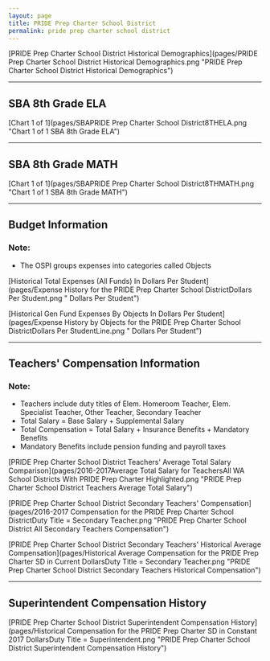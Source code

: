 ```yaml
---
layout: page
title: PRIDE Prep Charter School District
permalink: pride prep charter school district
---
```



[PRIDE Prep Charter School District Historical Demographics](pages/PRIDE Prep Charter School District Historical Demographics.png "PRIDE Prep Charter School District Historical Demographics")

___

## SBA 8th Grade ELA

[Chart 1 of 1](pages/SBAPRIDE Prep Charter School District8THELA.png "Chart 1 of 1 SBA 8th Grade ELA")


___

## SBA 8th Grade MATH

[Chart 1 of 1](pages/SBAPRIDE Prep Charter School District8THMATH.png "Chart 1 of 1 SBA 8th Grade MATH")


___

## Budget Information
### Note:
- The OSPI groups expenses into categories called Objects

[Historical Total Expenses (All Funds) In Dollars Per Student](pages/Expense History for the PRIDE Prep Charter School DistrictDollars Per Student.png " Dollars Per Student")

[Historical Gen Fund Expenses By Objects In Dollars Per Student](pages/Expense History by Objects for the PRIDE Prep Charter School DistrictDollars Per StudentLine.png " Dollars Per Student")


___

## Teachers' Compensation Information
### Note:
- Teachers include duty titles of Elem. Homeroom Teacher, Elem. Specialist Teacher, Other Teacher, Secondary Teacher
- Total Salary = Base Salary + Supplemental Salary
- Total Compensation = Total Salary + Insurance Benefits + Mandatory Benefits
- Mandatory Benefits include pension funding and payroll taxes

[PRIDE Prep Charter School District Teachers' Average Total Salary Comparison](pages/2016-2017Average Total Salary for TeachersAll WA School Districts With PRIDE Prep Charter Highlighted.png "PRIDE Prep Charter School District Teachers Average Total Salary")

[PRIDE Prep Charter School District Secondary Teachers' Compensation](pages/2016-2017 Compensation for the PRIDE Prep Charter School DistrictDuty Title = Secondary Teacher.png "PRIDE Prep Charter School District All Secondary Teachers Compensation")

[PRIDE Prep Charter School District Secondary Teachers' Historical Average Compensation](pages/Historical Average Compensation for the PRIDE Prep Charter SD in Current DollarsDuty Title = Secondary Teacher.png "PRIDE Prep Charter School District Secondary Teachers Historical Compensation")


___

## Superintendent Compensation History

[PRIDE Prep Charter School District Superintendent Compensation History](pages/Historical Compensation for the PRIDE Prep Charter SD in Constant 2017 DollarsDuty Title = Superintendent.png "PRIDE Prep Charter School District Superintendent Compensation History")

